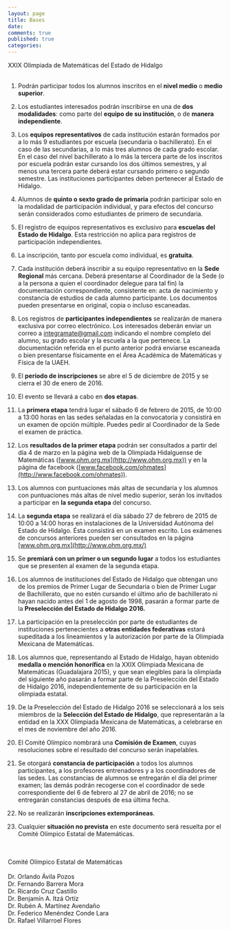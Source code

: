 ```yaml
---
layout: page
title: Bases
date:  
comments: true
published: true
categories: 
---
```


<div class="org-center">
XXIX Olimpiada de Matemáticas del Estado de Hidalgo
<br />
<br />
</div>

1.  Podrán participar todos los alumnos inscritos en el **nivel medio** o
    **medio superior**.

2.  Los estudiantes interesados podrán inscribirse en una de **dos
    modalidades**: como parte del **equipo de su institución**, o de
    **manera independiente**.

3.  Los **equipos representativos** de cada institución estarán formados
    por a lo más 9 estudiantes por escuela (secundaria o
    bachillerato). En el caso de las secundarias, a lo más tres alumnos
    de cada grado escolar. En el caso del nivel bachillerato a lo más
    la tercera parte de los inscritos por escuela podrán estar cursando
    los dos últimos semestres, y al menos una tercera parte deberá
    estar cursando primero o segundo semestre. Las instituciones
    participantes deben pertenecer al Estado de Hidalgo.

4.  Alumnos de **quinto o sexto grado de primaria** podrán participar
    solo en la modalidad de participación individual, y para efectos
    del concurso serán considerados como estudiantes de primero de
    secundaria.

5.  El registro de equipos representativos es exclusivo para **escuelas
    del Estado de Hidalgo**. Esta restricción no aplica para registros
    de participación independientes.

6.  La inscripción, tanto por escuela como individual, es **gratuita**.

7.  Cada institución deberá inscribir a su equipo representativo en la
    **Sede Regional** más cercana. Deberá presentarse al Coordinador de
    la Sede (o a la persona a quien el coordinador delegue para tal
    fin) la documentación correspondiente, consistente en: acta de
    nacimiento y constancia de estudios de cada alumno
    participante. Los documentos pueden presentarse en original, copia
    o incluso escaneadas.

8.  Los registros de **participantes independientes** se realizarán de
    manera exclusiva por correo electrónico. Los interesados deberán
    enviar un correo a [integramate@gmail.com](integramate@gmail.com) indicando el nombre
    completo del alumno, su grado escolar y la escuela a la que
    pertenece. La documentación referida en el punto anterior podrá
    enviarse escaneada o bien presentarse físicamente en el Área
    Académica de Matemáticas y Física de la UAEH.

9.  El **periodo de inscripciones** se abre el 5 de diciembre de 2015 y se
    cierra el 30 de enero de 2016.

10. El evento se llevará a cabo en **dos etapas**.

11. La **primera etapa** tendrá lugar el sábado 6 de febrero de 2015, de
    10:00 a 13:00 horas en las sedes señaladas en la convocatoria y
    consistirá en un examen de opción múltiple. Puedes pedir al
    Coordinador de la Sede el examen de práctica.

12. Los **resultados de la primer etapa** podrán ser consultados a
    partir del día 4 de marzo en la página web de la Olimpiada
    Hidalguense de Matemáticas ([www.ohm.org.mx](http://www.ohm.org.mx)) y en la página de
    facebook ([www.facebook.com/ohmates](http://www.facebook.com/ohmates)).

13. Los alumnos con puntuaciones más altas de secundaria y los alumnos
    con puntuaciones más altas de nivel medio superior, serán los
    invitados a participar en **la segunda etapa** del concurso.

14. La **segunda etapa** se realizará el día sábado 27 de febrero de
    2015 de 10:00 a 14:00 horas en instalaciones de la Universidad
    Autónoma del Estado de Hidalgo. Ésta consistirá en un examen
    escrito. Los exámenes de concursos anteriores pueden ser
    consultados en la página [www.ohm.org.mx](http://www.ohm.org.mx/)

15. Se **premiará con un primer o un segundo lugar** a todos los
    estudiantes que se presenten al examen de la segunda etapa.

16. Los alumnos de instituciones del Estado de Hidalgo que obtengan
    uno de los premios de Primer Lugar de Secundaria o bien de Primer
    Lugar de Bachillerato, que no estén cursando el último año de
    bachillerato ni hayan nacido antes del 1 de agosto de 1998,
    pasarán a formar parte de la **Preselección del Estado de Hidalgo
    2016.**

17. La participación en la preselección por parte de estudiantes de
    instituciones pertenecientes a **otras entidades federativas**
    estará supeditada a los lineamientos y la autorización por parte
    de la Olimpiada Mexicana de Matemáticas.

18. Los alumnos que, representando al Estado de Hidalgo, hayan
    obtenido **medalla o mención honorífica** en la XXIX Olimpiada
    Mexicana de Matemáticas (Guadalajara 2015), y que sean elegibles
    para la olimpiada del siguiente año pasarán a formar parte de la
    Preselección del Estado de Hidalgo 2016, independientemente de su
    participación en la olimpiada estatal.

19. De la Preselección del Estado de Hidalgo 2016 se seleccionará a
    los seis miembros de la **Selección del Estado de Hidalgo**, que
    representarán a la entidad en la XXX Olimpiada Mexicana de
    Matemáticas, a celebrarse en el mes de noviembre del año 2016.

20. El Comité Olímpico nombrará una **Comisión de Examen**, cuyas
    resoluciones sobre el resultado del concurso serán inapelables.

21. Se otorgará **constancia de participación** a todos los alumnos
    participantes, a los profesores entrenadores y a los coordinadores
    de las sedes. Las constancias de alumnos se entregarán el día del
    primer examen; las demás podrán recogerse con el coordinador de
    sede correspondiente del 6 de febrero al 27 de abril de 2016; no
    se entregarán constancias después de esa última fecha.

22. No se realizarán **inscripciones extemporáneas**.

23. Cualquier **situación no prevista** en este documento será resuelta
    por el Comité Olímpico Estatal de Matemáticas.

<div class="org-center">
<br />
<br />
Comité Olímpico Estatal de Matemáticas
<br />
<br />
</div>

<div class="org-center">
Dr. Orlando Ávila Pozos
</div>

<div class="org-center">
Dr. Fernando Barrera Mora
</div>

<div class="org-center">
Dr. Ricardo Cruz Castillo
</div>

<div class="org-center">
Dr. Benjamín A. Itzá Ortíz
</div>

<div class="org-center">
Dr. Rubén A. Martínez Avendaño
</div>

<div class="org-center">
Dr. Federico Menéndez Conde Lara
</div>

<div class="org-center">
Dr. Rafael Villarroel Flores
</div>
